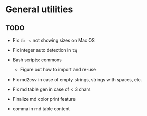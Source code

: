 # General utilities

## TODO

- Fix `tb -s` not showing sizes on Mac OS

- Fix integer auto detection in `tq`

- Bash scripts: commons
  - Figure out how to import and re-use

- Fix md2csv in case of empty strings, strings with spaces, etc.

- Fix md table gen in case of < 3 chars

- Finalize md color print feature
- comma in md table content

